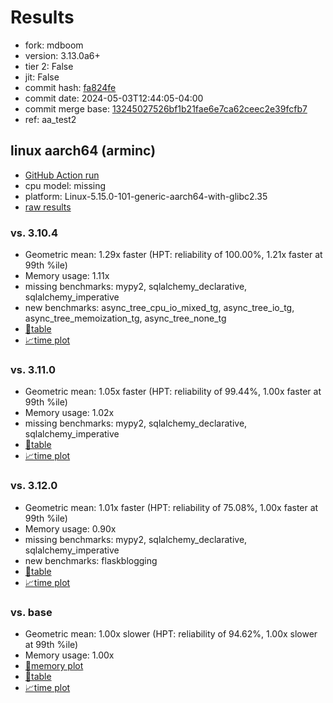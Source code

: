 # Results

- fork: mdboom
- version: 3.13.0a6+
- tier 2: False
- jit: False
- commit hash: [fa824fe](https://github.com/mdboom/cpython/commit/fa824fe)
- commit date: 2024-05-03T12:44:05-04:00
- commit merge base: [13245027526bf1b21fae6e7ca62ceec2e39fcfb7](https://github.com/mdboom/cpython/commit/13245027526bf1b21fae6e7ca62ceec2e39fcfb7)
- ref: aa_test2

## linux aarch64 (arminc)

- [GitHub Action run](https://github.com/faster-cpython/benchmarking/actions/runs/8942180003)
- cpu model: missing
- platform: Linux-5.15.0-101-generic-aarch64-with-glibc2.35
- [raw results](bm-20240503-arminc-aarch64-mdboom-aa_test2-3.13.0a6%2B-fa824fe.json)

### vs. 3.10.4

- Geometric mean: 1.29x faster (HPT: reliability of 100.00%, 1.21x faster at 99th %ile)
- Memory usage: 1.11x
- missing benchmarks: mypy2, sqlalchemy_declarative, sqlalchemy_imperative
- new benchmarks: async_tree_cpu_io_mixed_tg, async_tree_io_tg, async_tree_memoization_tg, async_tree_none_tg
- [📄table](bm-20240503-arminc-aarch64-mdboom-aa_test2-3.13.0a6%2B-fa824fe-vs-3.10.4.md)
- [📈time plot](bm-20240503-arminc-aarch64-mdboom-aa_test2-3.13.0a6%2B-fa824fe-vs-3.10.4.png)

### vs. 3.11.0

- Geometric mean: 1.05x faster (HPT: reliability of 99.44%, 1.00x faster at 99th %ile)
- Memory usage: 1.02x
- missing benchmarks: mypy2, sqlalchemy_declarative, sqlalchemy_imperative
- [📄table](bm-20240503-arminc-aarch64-mdboom-aa_test2-3.13.0a6%2B-fa824fe-vs-3.11.0.md)
- [📈time plot](bm-20240503-arminc-aarch64-mdboom-aa_test2-3.13.0a6%2B-fa824fe-vs-3.11.0.png)

### vs. 3.12.0

- Geometric mean: 1.01x faster (HPT: reliability of 75.08%, 1.00x faster at 99th %ile)
- Memory usage: 0.90x
- missing benchmarks: mypy2, sqlalchemy_declarative, sqlalchemy_imperative
- new benchmarks: flaskblogging
- [📄table](bm-20240503-arminc-aarch64-mdboom-aa_test2-3.13.0a6%2B-fa824fe-vs-3.12.0.md)
- [📈time plot](bm-20240503-arminc-aarch64-mdboom-aa_test2-3.13.0a6%2B-fa824fe-vs-3.12.0.png)

### vs. base

- Geometric mean: 1.00x slower (HPT: reliability of 94.62%, 1.00x slower at 99th %ile)
- Memory usage: 1.00x
- [🧠memory plot](bm-20240503-arminc-aarch64-mdboom-aa_test2-3.13.0a6%2B-fa824fe-vs-base-mem.png)
- [📄table](bm-20240503-arminc-aarch64-mdboom-aa_test2-3.13.0a6%2B-fa824fe-vs-base.md)
- [📈time plot](bm-20240503-arminc-aarch64-mdboom-aa_test2-3.13.0a6%2B-fa824fe-vs-base.png)


